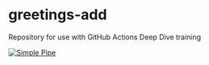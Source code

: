 # greetings-add
Repository for use with GitHub Actions Deep Dive training

[![Simple Pipe](https://github.com/SMSMichael/greetings-add/actions/workflows/pipeline.yml/badge.svg)](https://github.com/SMSMichael/greetings-add/actions/workflows/pipeline.yml)
